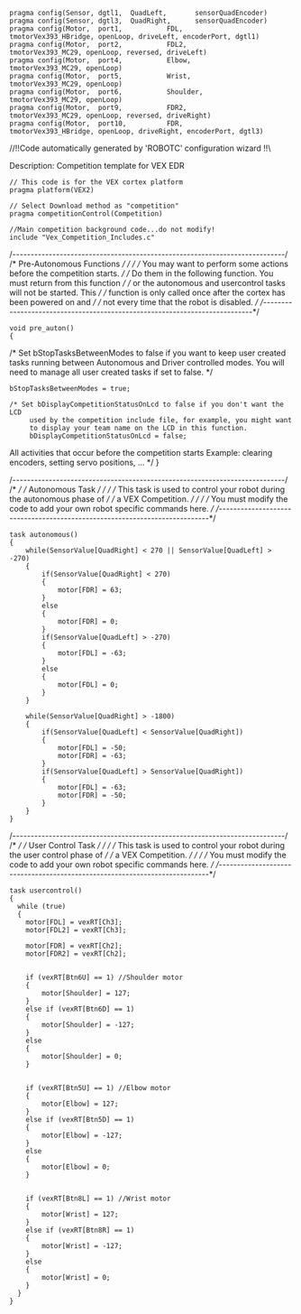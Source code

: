 ```
pragma config(Sensor, dgtl1,  QuadLeft,       sensorQuadEncoder)
pragma config(Sensor, dgtl3,  QuadRight,      sensorQuadEncoder)
pragma config(Motor,  port1,           FDL,           tmotorVex393_HBridge, openLoop, driveLeft, encoderPort, dgtl1)
pragma config(Motor,  port2,           FDL2,          tmotorVex393_MC29, openLoop, reversed, driveLeft)
pragma config(Motor,  port4,           Elbow,         tmotorVex393_MC29, openLoop)
pragma config(Motor,  port5,           Wrist,         tmotorVex393_MC29, openLoop)
pragma config(Motor,  port6,           Shoulder,      tmotorVex393_MC29, openLoop)
pragma config(Motor,  port9,           FDR2,          tmotorVex393_MC29, openLoop, reversed, driveRight)
pragma config(Motor,  port10,          FDR,           tmotorVex393_HBridge, openLoop, driveRight, encoderPort, dgtl3)
```
//!!Code automatically generated by 'ROBOTC' configuration wizard               !!\\

Description: Competition template for VEX EDR
```
// This code is for the VEX cortex platform
pragma platform(VEX2)

// Select Download method as "competition"
pragma competitionControl(Competition)

//Main competition background code...do not modify!
include "Vex_Competition_Includes.c"
```

/*---------------------------------------------------------------------------*/
/*                          Pre-Autonomous Functions                         */
/*                                                                           */
/*  You may want to perform some actions before the competition starts.      */
/*  Do them in the following function.  You must return from this function   */
/*  or the autonomous and usercontrol tasks will not be started.  This       */
/*  function is only called once after the cortex has been powered on and    */
/*  not every time that the robot is disabled.                               */
/*---------------------------------------------------------------------------*/

```
void pre_auton()
{
```
  /* Set bStopTasksBetweenModes to false if you want to keep user created tasks
  	 running between Autonomous and Driver controlled modes. You will need to
  	 manage all user created tasks if set to false. */
     
  `bStopTasksBetweenModes = true;`

	/* Set bDisplayCompetitionStatusOnLcd to false if you don't want the LCD
		 used by the competition include file, for example, you might want
		 to display your team name on the LCD in this function.
		 bDisplayCompetitionStatusOnLcd = false;

  All activities that occur before the competition starts
  Example: clearing encoders, setting servo positions, ... */
}

/*---------------------------------------------------------------------------*/
/*                                                                           */
/*                              Autonomous Task                              */
/*                                                                           */
/*  This task is used to control your robot during the autonomous phase of   */
/*  a VEX Competition.                                                       */
/*                                                                           */
/*  You must modify the code to add your own robot specific commands here.   */
/*---------------------------------------------------------------------------*/
```
task autonomous()
{
	while(SensorValue[QuadRight] < 270 || SensorValue[QuadLeft] > -270)
	{
		if(SensorValue[QuadRight] < 270)
		{
			motor[FDR] = 63;
		}
		else
		{
			motor[FDR] = 0;
		}
		if(SensorValue[QuadLeft] > -270)
		{
			motor[FDL] = -63;
		}
		else
		{
			motor[FDL] = 0;
		}
	}

	while(SensorValue[QuadRight] > -1800)
	{
		if(SensorValue[QuadLeft] < SensorValue[QuadRight])
		{
			motor[FDL] = -50;
			motor[FDR] = -63;
		}
		if(SensorValue[QuadLeft] > SensorValue[QuadRight])
		{
			motor[FDL] = -63;
			motor[FDR] = -50;
		}
	}
}
```
/*---------------------------------------------------------------------------*/
/*                                                                           */
/*                              User Control Task                            */
/*                                                                           */
/*  This task is used to control your robot during the user control phase of */
/*  a VEX Competition.                                                       */
/*                                                                           */
/*  You must modify the code to add your own robot specific commands here.   */
/*---------------------------------------------------------------------------*/
```
task usercontrol()
{
  while (true)
  {
  	motor[FDL] = vexRT[Ch3];
  	motor[FDL2] = vexRT[Ch3];

  	motor[FDR] = vexRT[Ch2];
  	motor[FDR2] = vexRT[Ch2];


  	if (vexRT[Btn6U] == 1) //Shoulder motor
  	{
  		motor[Shoulder] = 127;
  	}
  	else if (vexRT[Btn6D] == 1)
  	{
  		motor[Shoulder] = -127;
    }
    else
    {
    	motor[Shoulder] = 0;
    }


    if (vexRT[Btn5U] == 1) //Elbow motor
    {
    	motor[Elbow] = 127;
    }
    else if (vexRT[Btn5D] == 1)
    {
    	motor[Elbow] = -127;
    }
    else
    {
    	motor[Elbow] = 0;
    }


    if (vexRT[Btn8L] == 1) //Wrist motor
    {
    	motor[Wrist] = 127;
    }
    else if (vexRT[Btn8R] == 1)
    {
    	motor[Wrist] = -127;
    }
    else
    {
    	motor[Wrist] = 0;
  	}
  }
}
```

